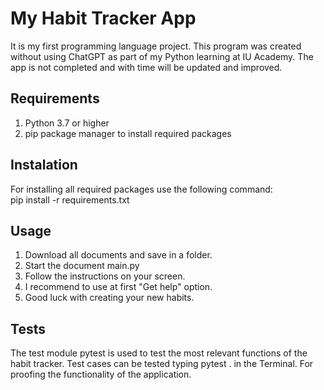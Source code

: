 # My Habit Tracker App 

It is my first programming language project. This program was created without using ChatGPT as part of my Python learning at IU Academy.
The app is not completed and with time will be updated and improved.

## Requirements

1. Python 3.7 or higher
2. pip package manager to install required packages

## Instalation

For installing all required packages use the following command: \
pip install -r requirements.txt


## Usage

1. Download all documents and save in a folder.
2. Start the document main.py
3. Follow the instructions on your screen.
4. I recommend to use at first "Get help" option.
5. Good luck with creating your new habits.



## Tests

The test module pytest is used to test the most relevant functions of the habit tracker.
Test cases can be tested typing pytest . in the Terminal. For proofing the functionality of the application.